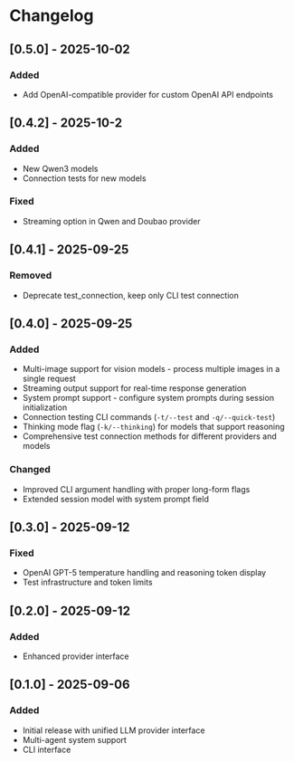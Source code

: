 # Changelog

## [0.5.0] - 2025-10-02

### Added
- Add OpenAI-compatible provider for custom OpenAI API endpoints

## [0.4.2] - 2025-10-2

### Added
- New Qwen3 models
- Connection tests for new models

### Fixed
- Streaming option in Qwen and Doubao provider

## [0.4.1] - 2025-09-25

### Removed
- Deprecate test_connection, keep only CLI test connection

## [0.4.0] - 2025-09-25

### Added
- Multi-image support for vision models - process multiple images in a single request
- Streaming output support for real-time response generation
- System prompt support - configure system prompts during session initialization
- Connection testing CLI commands (`-t/--test` and `-q/--quick-test`)
- Thinking mode flag (`-k/--thinking`) for models that support reasoning
- Comprehensive test connection methods for different providers and models

### Changed
- Improved CLI argument handling with proper long-form flags
- Extended session model with system prompt field

## [0.3.0] - 2025-09-12

### Fixed
- OpenAI GPT-5 temperature handling and reasoning token display
- Test infrastructure and token limits

## [0.2.0] - 2025-09-12

### Added
- Enhanced provider interface

## [0.1.0] - 2025-09-06

### Added
- Initial release with unified LLM provider interface
- Multi-agent system support
- CLI interface
